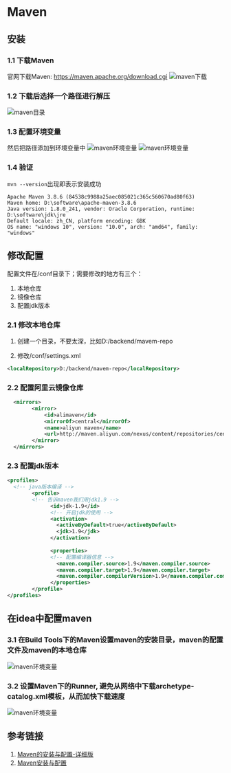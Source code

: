 # Maven


## 安装

### 1.1 下载Maven

官网下载Maven: https://maven.apache.org/download.cgi
![maven下载](../assets/maven/maven01.png)    



### 1.2 下载后选择一个路径进行解压

![maven目录](../assets/maven/maven02.png)

### 1.3 配置环境变量
然后把路径添加到环境变量中
![maven环境变量](../assets/maven/maven03.png)
![maven环境变量](../assets/maven/maven04.png)

### 1.4 验证
`mvn --version`出现即表示安装成功  
```
Apache Maven 3.8.6 (84538c9988a25aec085021c365c560670ad80f63)
Maven home: D:\software\apache-maven-3.8.6
Java version: 1.8.0_241, vendor: Oracle Corporation, runtime: D:\software\jdk\jre
Default locale: zh_CN, platform encoding: GBK
OS name: "windows 10", version: "10.0", arch: "amd64", family: "windows"
```
## 修改配置
配置文件在/conf目录下；需要修改的地方有三个：
1. 本地仓库
2. 镜像仓库
3. 配置jdk版本

### 2.1 修改本地仓库
1. 创建一个目录，不要太深，比如D:/backend/mavem-repo

2. 修改/conf/settings.xml

```xml
<localRepository>D:/backend/mavem-repo</localRepository>
```

### 2.2 配置阿里云镜像仓库
```xml
  <mirrors>
		<mirror>
            <id>alimaven</id>
            <mirrorOf>central</mirrorOf>
            <name>aliyun maven</name>
            <url>http://maven.aliyun.com/nexus/content/repositories/central/</url>
        </mirror>
  </mirrors>

```

### 2.3 配置jdk版本

```xml
<profiles>
  <!-- java版本编译 --> 
		<profile>
		<!-- 告诉maven我们用jdk1.9 --> 
			  <id>jdk-1.9</id>
			  <!-- 开启jdk的使用 --> 
			  <activation>
				<activeByDefault>true</activeByDefault>
				<jdk>1.9</jdk>
			  </activation>
			
			  <properties>
			  <!-- 配置编译器信息 -->
				<maven.compiler.source>1.9</maven.compiler.source>
				<maven.compiler.target>1.9</maven.compiler.target>
				<maven.compiler.compilerVersion>1.9</maven.compiler.compilerVersion>
			  </properties>
		</profile>
</profiles>
```

## 在idea中配置maven

### 3.1 在Build Tools下的Maven设置maven的安装目录，maven的配置文件及maven的本地仓库
![maven环境变量](../assets/maven/maven05.png)

### 3.2 设置Maven下的Runner, 避免从网络中下载archetype-catalog.xml模板，从而加快下载速度
![maven环境变量](../assets/maven/maven06.png)


## 参考链接

1. [Maven的安装与配置-详细版](https://blog.csdn.net/weixin_38568503/article/details/121045947)
2. [Maven安装与配置](https://blog.csdn.net/qq_38190185/article/details/115921070)